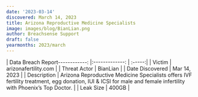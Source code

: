 ```yaml
---
date: '2023-03-14'
discovered: March 14, 2023
title: Arizona Reproductive Medicine Specialists
image: images/blog/BianLian.png
author: Breachsense Support
draft: false
yearmonths: 2023/march
---
```


| Data Breach Report------------:     |:-------------:    | :-----:|
| Victim      | arizonafertility.com      | 
| Threat Actor      | BianLian      | 
| Date Discovered      | Mar 14, 2023      | 
| Description      | Arizona Reproductive Medicine Specialists offers IVF fertility treatment, egg donation, IUI & ICSI for male and female infertility with Phoenix’s Top Doctor.      | 
| Leak Size      | 400GB      | 

